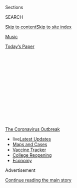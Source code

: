 <div id="app">

<div>

<div>

<div>

<div class="NYTAppHideMasthead css-1q2w90k e1suatyy0">

<div class="section css-ui9rw0 e1suatyy2">

<div class="css-eph4ug er09x8g0">

<div class="css-6n7j50">

</div>

<span class="css-1dv1kvn">Sections</span>

<div class="css-10488qs">

<span class="css-1dv1kvn">SEARCH</span>

</div>

[Skip to content](#site-content)[Skip to site
index](#site-index)

</div>

<div id="masthead-section-label" class="css-1wr3we4 eaxe0e00">

[Music](https://www.nytimes3xbfgragh.onion/section/arts/music)

</div>

<div class="css-10698na e1huz5gh0">

</div>

</div>

<div id="masthead-bar-one" class="section hasLinks css-15hmgas e1csuq9d3">

<div class="css-uqyvli e1csuq9d0">

</div>

<div class="css-1uqjmks e1csuq9d1">

</div>

<div class="css-9e9ivx">

[](https://myaccount.nytimes3xbfgragh.onion/auth/login?response_type=cookie&client_id=vi)

</div>

<div class="css-1bvtpon e1csuq9d2">

[Today’s
Paper](https://www.nytimes3xbfgragh.onion/section/todayspaper)

</div>

</div>

</div>

</div>

<div data-aria-hidden="false">

<div id="site-content" data-role="main">

<div>

<div class="css-1aor85t" style="opacity:0.000000001;z-index:-1;visibility:hidden">

<div class="css-1hqnpie">

<div class="css-epjblv">

<span class="css-17xtcya">[Music](/section/arts/music)</span><span class="css-x15j1o">|</span><span class="css-fwqvlz">Lee
Konitz, Jazz Saxophonist Who Blazed His Own Trail, Dies at
92</span>

</div>

<div class="css-k008qs">

<div class="css-1iwv8en">

<span class="css-18z7m18"></span>

<div>

</div>

</div>

<span class="css-1n6z4y">https://nyti.ms/2RHLeQ1</span>

<div class="css-1705lsu">

<div class="css-4xjgmj">

<div class="css-4skfbu" data-role="toolbar" data-aria-label="Social Media Share buttons, Save button, and Comments Panel with current comment count" data-testid="share-tools">

  - 
  - 
  - 
  - 
    
    <div class="css-6n7j50">
    
    </div>

  - 

</div>

</div>

</div>

</div>

</div>

</div>

<div id="NYT_TOP_BANNER_REGION" class="css-13pd83m">

<div>

<div id="styln-prism-menu-1592847958612" class="section interactive-content interactive-size-medium css-1edisqu">

<div class="css-17ih8de interactive-body">

<div id="scroll-container" class="css-1gj85ro">

[<span class="styln-title-wrap"><span class="css-1pje3qr">The
Coronavirus</span><span class="css-1pje3qr">
Outbreak</span></span>](https://www.nytimes3xbfgragh.onion/news-event/coronavirus?action=click&pgtype=Article&state=default&region=TOP_BANNER&context=storylines_menu)

  - <span class="css-kqxiym" data-emphasize="true">live</span>[Latest
    Updates](https://www.nytimes3xbfgragh.onion/2020/08/04/world/coronavirus-covid-19.html?action=click&pgtype=Article&state=default&region=TOP_BANNER&context=storylines_menu)
  - [Maps and
    Cases](https://www.nytimes3xbfgragh.onion/interactive/2020/us/coronavirus-us-cases.html?action=click&pgtype=Article&state=default&region=TOP_BANNER&context=storylines_menu)
  - [Vaccine
    Tracker](https://www.nytimes3xbfgragh.onion/interactive/2020/science/coronavirus-vaccine-tracker.html?action=click&pgtype=Article&state=default&region=TOP_BANNER&context=storylines_menu)
  - [College
    Reopening](https://www.nytimes3xbfgragh.onion/2020/08/02/us/covid-college-reopening.html?action=click&pgtype=Article&state=default&region=TOP_BANNER&context=storylines_menu)
  - [Economy](https://www.nytimes3xbfgragh.onion/live/2020/08/03/business/stock-market-today-coronavirus?action=click&pgtype=Article&state=default&region=TOP_BANNER&context=storylines_menu)

</div>

</div>

</div>

</div>

</div>

<div id="top-wrapper" class="css-1sy8kpn">

<div id="top-slug" class="css-l9onyx">

Advertisement

</div>

[Continue reading the main
story](#after-top)

<div class="ad top-wrapper" style="text-align:center;height:100%;display:block;min-height:250px">

<div id="top" class="place-ad" data-position="top" data-size-key="top">

</div>

</div>

<div id="after-top">

</div>

</div>

<div>

<div id="sponsor-wrapper" class="css-1hyfx7x">

<div id="sponsor-slug" class="css-19vbshk">

Supported by

</div>

[Continue reading the main
story](#after-sponsor)

<div id="sponsor" class="ad sponsor-wrapper" style="text-align:center;height:100%;display:block">

</div>

<div id="after-sponsor">

</div>

</div>

<div class="css-186x18t">

those we’ve lost

</div>

<div class="css-1vkm6nb ehdk2mb0">

# Lee Konitz, Jazz Saxophonist Who Blazed His Own Trail, Dies at 92

</div>

He was a pioneer of the cool school, but he resisted pigeonholing and
focused on “making a personal statement.” He died of complications of
the coronavirus.

<div class="css-79elbk" data-testid="photoviewer-wrapper">

<div class="css-z3e15g" data-testid="photoviewer-wrapper-hidden">

</div>

<div class="css-1a48zt4 ehw59r15" data-testid="photoviewer-children">

![<span class="css-16f3y1r e13ogyst0" data-aria-hidden="true">From left,
Miles Davis, Lee Konitz and Gerry Mulligan in a 1949 recording session.
Mr. Konitz’s work with the Miles Davis Nonet early in his career helped
establish his
reputation.</span><span class="css-cnj6d5 e1z0qqy90" itemprop="copyrightHolder"><span class="css-1ly73wi e1tej78p0">Credit...</span><span><span>PoPsie
Randolph/Michael Ochs Archives, via Getty
Images</span></span></span>](https://static01.graylady3jvrrxbe.onion/images/2020/04/17/obituaries/16Konitz2/00Konitz2-articleLarge.jpg?quality=75&auto=webp&disable=upscale)

</div>

</div>

<div class="css-18e8msd">

<div class="css-vp77d3 epjyd6m0">

<div class="css-1baulvz">

By <span class="css-1baulvz last-byline" itemprop="name">Peter
Keepnews</span>

</div>

</div>

  - 
    
    <div class="css-ld3wwf e16638kd2">
    
    Published April 16, 2020Updated April 20,
    2020
    
    </div>

  - 
    
    <div class="css-4xjgmj">
    
    <div class="css-pvvomx" data-role="toolbar" data-aria-label="Social Media Share buttons, Save button, and Comments Panel with current comment count" data-testid="share-tools">
    
      - 
      - 
      - 
      - 
        
        <div class="css-6n7j50">
        
        </div>
    
      - 
    
    </div>
    
    </div>

</div>

</div>

<div class="section meteredContent css-1r7ky0e" name="articleBody" itemprop="articleBody">

<div class="css-1fanzo5 StoryBodyCompanionColumn">

<div class="css-53u6y8">

*This obituary is part of a series about people who have died in the
coronavirus pandemic. Read about others*
[*here*](https://www.nytimes3xbfgragh.onion/series/people-who-have-died-of-the-coronavirus)*.*

Lee Konitz, a prolific and idiosyncratic saxophonist who was one of the
earliest and most admired exponents of the style known as cool jazz,
died on Wednesday in Manhattan. He was 92.

His niece Linda Konitz said the cause was complications of the
coronavirus. She said he also had pneumonia.

Mr. Konitz initially attracted attention as much for the way he didn’t
play as for the way he did. Like most of his jazz contemporaries, he
adopted the expanded harmonic vocabulary of his fellow alto saxophonist
[Charlie
Parker](https://www.nytimes3xbfgragh.onion/1955/03/15/archives/charlie-parker-jazz-master-dies-a-bebop-founder-and-top-saxophonist.html),
the leading figure in modern jazz. But his approach departed from
Parker’s in significant ways, and he quickly emerged as a role model
for musicians seeking an alternative to Parker’s pervasive influence.

</div>

</div>

<div class="css-1fanzo5 StoryBodyCompanionColumn">

<div class="css-53u6y8">

Where modern jazz in the Parker mold, better known as bebop, tended to
be passionate and virtuosic, Mr. Konitz’s improvisations were measured
and understated, more thoughtful than heated.

“I knew and loved Charlie Parker and copied his bebop solos like
everyone else,” Mr. Konitz [told The Wall Street Journal
in 2013](https://www.wsj.com/articles/jazzs-king-of-coola-cool-65-1378152141).
“But I didn’t want to sound like him. So I used almost no vibrato and
played mostly in the higher register. That’s the heart of my sound.”

Although some musicians and critics dismissed Mr. Konitz’s style as
overly cerebral and lacking in emotion, it proved influential in the
development of the so-called cool school. But while cool jazz,
essentially a less heated variation on bebop, was popular for several
years — and some of its exponents, notably the baritone saxophonist
[Gerry
Mulligan](https://www.nytimes3xbfgragh.onion/1996/01/21/nyregion/gerry-mulligan-a-baritone-saxophonist-and-cool-school-jazz-pioneerdies-at-68.html)
and the trumpeter and singer [Chet
Baker](https://www.nytimes3xbfgragh.onion/1988/05/14/obituaries/chet-baker-jazz-trumpeter-dies-at-59-in-a-fall.html),
both of whom he sometimes worked with, became stars — Mr. Konitz for
most of his career was a musician’s musician, admired by his peers and
jazz aficionados but little known to the general public.

This was in part because of his personality: An introvert by nature, he
was never entirely comfortable in the spotlight. And it was in part
because of his musical philosophy, which valued spontaneity above all
else and often led him to pursue daring improvisational tangents that
could leave his less adventurous listeners feeling a little lost. (His
way of preparing for a performance, he once said, was “to not be
prepared.”)

“My playing was about making a personal statement — getting audiences to
pay attention to what I was saying musically rather than giving them
what they wanted to hear, which is entertainment,” he said in the 2013
interview, referring to his early struggles to find an audience. “I
wanted to play original music.”

</div>

</div>

<div class="css-1fanzo5 StoryBodyCompanionColumn">

<div class="css-53u6y8">

His willingness to take chances was admired by advocates of so-called
free jazz, which, beginning in the late 1950s, defied established rules
of harmony and rhythm. But ultimately no label, not even “cool,” really
fit Mr. Konitz; he was best characterized as sui generis.

Reviewing a performance in 2000 for The New York Times, [Ben Ratliff
called Mr.
Konitz](https://www.nytimes3xbfgragh.onion/2000/05/13/arts/jazz-review-writing-their-own-ticket-on-an-original-of-the-past.html)
“as original a player as there is in jazz” and praised the “boiled-down
wisdom” of his playing, noting that “even when he is in the heat of
improvisation, it sounds like someone whistling a tune he has known all
his life.”

</div>

</div>

<div class="css-79elbk" data-testid="photoviewer-wrapper">

<div class="css-z3e15g" data-testid="photoviewer-wrapper-hidden">

</div>

<div class="css-1a48zt4 ehw59r15" data-testid="photoviewer-children">

![<span class="css-16f3y1r e13ogyst0" data-aria-hidden="true">Mr. Konitz
in performance at Jazz at Lincoln Center’s Rose Theater in
2011.</span><span class="css-cnj6d5 e1z0qqy90" itemprop="copyrightHolder"><span class="css-1ly73wi e1tej78p0">Credit...</span><span>Richard
Termine for The New York
Times</span></span>](https://static01.graylady3jvrrxbe.onion/images/2020/04/17/obituaries/17Konitz1/merlin_43024732_641f65f0-f4bb-43ac-9747-6a20efd0f109-articleLarge.jpg?quality=75&auto=webp&disable=upscale)

</div>

</div>

<div class="css-1fanzo5 StoryBodyCompanionColumn">

<div class="css-53u6y8">

Leon<span class="css-8l6xbc evw5hdy0"> </span>Konitz was born in Chicago
on Oct. 13, 1927, the youngest of three sons of Jewish immigrants. His
father, Abraham, who owned a laundry, was from Austria; his mother, Anna
(Getlin) Konitz, was from Russia.

Inspired by [Benny
Goodman](https://www.nytimes3xbfgragh.onion/1986/06/14/obituaries/benny-goodman-king-of-swing-is-dead.html),
he persuaded his parents to buy him a clarinet when he was 11. He later
switched to saxophone, and in 1945, with the ranks of the nation’s dance
bands depleted by the draft and opportunities for young musicians
plentiful, he began his professional career with the Chicago-based band
of Jerry Wald.

His first big break came in 1947 when he joined [the Claude Thornhill
orchestra](https://www.youtube.com/watch?v=oX05oHu63JE), whose soft
sound and pastel colors meshed well with his playing style. A
[subsequent stint](https://www.youtube.com/watch?v=YHxdZARIbSQ) with the
more dynamic and aggressive [Stan
Kenton](https://www.nytimes3xbfgragh.onion/1979/08/27/archives/stan-kenton-band-leader-dies-was-center-of-jazz-controversies-in-an.html)
ensemble proved an uneasy musical mix but helped spread his name in the
jazz world.

</div>

</div>

<div class="css-1fanzo5 StoryBodyCompanionColumn">

<div class="css-53u6y8">

The recordings that did the most to establish Mr. Konitz’s reputation
were made in the late 1940s and early ’50s, after he had moved to New
York, under the leadership of two of the most distinctive artists in
modern jazz: the pianist and composer [Lennie
Tristano](https://www.nytimes3xbfgragh.onion/1978/11/20/archives/lennie-tristano-at-59-pianist-was-innovator-in-the-cool-jazz-era.html),
with whom he studied for several years and whose [unorthodox approach to
improvisation](https://www.youtube.com/watch?v=bznqGjyYuRk) helped shape
his own; and the trumpeter [Miles
Davis](https://www.nytimes3xbfgragh.onion/1991/09/29/nyregion/miles-davis-trumpeter-dies-jazz-genius-65-defined-cool.html),
whose short-lived but influential [nine-piece
band](https://www.youtube.com/watch?v=tMPdP6-lrmc) sought to adapt the
ethereal Thornhill sound to a bebop context.

Those recordings, and others Mr. Konitz made as a leader in the 1950s,
were widely admired by other musicians. But that admiration did not
translate into work, and he struggled to find bookings; for a brief
period in the ’60s he stopped performing altogether.

He did not find steady employment as a musician again until the
mid-’70s, when New York City experienced a small jazz renaissance. He
attracted a loyal audience for his work both with small groups and
with[a nonet](https://www.youtube.com/watch?v=ge6RoRO-3sU) that, despite
its ambitious repertoire and arrangements, ultimately did not last much
longer than the Miles Davis ensemble on which it was partly modeled.

He had a bigger following in Europe, where for the last several decades
of his life he spent much of his time and did most of his recording. His
European discography ranged in style and format from “Lone-Lee” (1974),
on which he played unaccompanied, to [“Saxophone
Dreams”](https://www.youtube.com/watch?v=eYVqhj7xnIg) (1997), on which
he was supported by a 61-piece orchestra.

He was named a National Endowment for the Arts [Jazz
Master](https://www.arts.gov/honors/jazz/lee-konitz) in 2009.

</div>

</div>

<div class="css-cfo9c3">

</div>

<div class="css-1fanzo5 StoryBodyCompanionColumn">

<div class="css-53u6y8">

While Mr. Konitz rarely maintained a working group for more than a few
months, he performed and recorded as both leader and sideman with an
impressive array of top-rank musicians, ranging from the pianist [Dave
Brubeck](https://www.nytimes3xbfgragh.onion/2012/12/06/arts/music/dave-brubeck-jazz-musician-dies-at-91.html)
(on Mr. Brubeck’s 1976 album [“All the Things We
Are,”](https://www.youtube.com/watch?v=2kwAoh8jl0U) which also
featured the avant-garde saxophonist [Anthony
Braxton](https://www.nytimes3xbfgragh.onion/2019/01/11/arts/anthony-braxton-composer.html))
and the drummer [Elvin
Jones](https://www.nytimes3xbfgragh.onion/2004/05/19/arts/elvin-jones-jazz-drummer-with-coltrane-dies-at-76.html)
(on Mr. Konitz’s influential 1961 album
[“Motion,”](https://www.youtube.com/watch?v=IpNhX-UvIxM) an
experiment in spontaneity recorded without planning or rehearsal) to, in
more recent years, the pianist [Brad
Mehldau](https://www.youtube.com/watch?v=jAKwaZOWX8c) and the guitarist
Bill Frisell. In 2003, in a rare foray outside the jazz world, he played
on Elvis Costello’s album “North.”

</div>

</div>

<div class="css-1fanzo5 StoryBodyCompanionColumn">

<div class="css-53u6y8">

Despite health problems, Mr. Konitz continued to perform into his 90s.
In recent years he would often stop playing in mid-solo and continue
improvising vocally.

Mr. Konitz was married three times. He is survived by two sons, Josh and
Paul; three daughters, Rebecca Pita, Stephanie Stonefifer and Karen
Kaley; three grandchildren; and one great-granddaughter.

Like many jazz musicians, Mr. Konitz often found himself plying his
trade in bars and nightclubs where the audiences were less than
completely attentive. He professed not to mind.

“Wherever I’m at, I’m happy to have a chance to play,” he told the
British jazz writer Les Tompkins in 1976. “People come in and say, ‘How
can you work in this noisy little joint?’ I say: ‘Very easy. I take the
horn out of the bag, and I put it in my mouth.’ I appreciate the
opportunity.”

Julia Carmel contributed
reporting.

</div>

</div>

<div class="css-cfo9c3">

</div>

<div class="css-1fanzo5 StoryBodyCompanionColumn">

<div class="css-53u6y8">

</div>

</div>

</div>

<div>

</div>

<div>

</div>

<div id="NYT_BELOW_MAIN_CONTENT_REGION">

<div>

<div id="covid-obits-article-embed" class="section css-l08pwh interactive-content interactive-size-medium">

<div class="css-17ih8de interactive-body">

<div class="g-obits-embed" data-preview-slug="2020-04-03-covid-obits">

[](https://www.nytimes3xbfgragh.onion/interactive/2020/obituaries/people-died-coronavirus-obituaries.html?action=click&pgtype=Article&state=default&region=BELOW_MAIN_CONTENT&context=covid_obits_promo)

<div class="g-hed-summ">

# Those We’ve Lost

The coronavirus pandemic has taken an incalculable death toll. This
series is designed to put names and faces to the numbers.

<span>Read
more</span>

</div>

<div class="g-obits-embed-wrap">

<div id="bernaldina-josé-pedro" class="g-obit">

<div class="g-flex-wrapper-image">

<div class="g-image g-asset-inner">

![](https://static01.graylady3jvrrxbe.onion/images/2020/07/30/obituaries/30Pedro/30Pedro-square640.jpg)

</div>

</div>

<div class="g-flex-wrapper-text">

# Bernaldina José Pedro

<div class="g-meta">

<span>d. Boa Vista, Brazil</span>

</div>

<div class="g-summ">

Leader among the Indigenous
Macuxi

</div>

</div>

</div>

<div id="john-eric-swing" class="g-obit">

<div class="g-flex-wrapper-image">

<div class="g-image g-asset-inner">

![](https://static01.graylady3jvrrxbe.onion/images/2020/07/31/obituaries/31Swing/merlin_175167783_8913bc90-0d64-43f3-a655-1bb1bf1601c9-square640.jpg)

</div>

</div>

<div class="g-flex-wrapper-text">

# John Eric Swing

<div class="g-meta">

<span>d. Fountain Valley, Calif. </span>

</div>

<div class="g-summ">

Champion of
Filipino-Americans

</div>

</div>

</div>

<div id="victor-victor-" class="g-obit">

<div class="g-flex-wrapper-image">

<div class="g-image g-asset-inner">

![](https://static01.graylady3jvrrxbe.onion/images/2020/07/27/obituaries/27Victor/merlin_175001436_38b11f8e-227a-4e2c-9821-7618af9b2524-square640.jpg)

</div>

</div>

<div class="g-flex-wrapper-text">

# Victor Victor

<div class="g-meta">

<span>d. Santo Domingo, Dominican Republic</span>

</div>

<div class="g-summ">

Beloved musician of the Dominican
Republic

</div>

</div>

</div>

<div id="dr-eddie-negrón" class="g-obit">

<div class="g-flex-wrapper-image">

<div class="g-image g-asset-inner">

![](https://static01.graylady3jvrrxbe.onion/images/2020/07/31/obituaries/31Negron/merlin_175160169_516322ae-fd23-4969-b6b2-193ced371105-square640.jpg)

</div>

</div>

<div class="g-flex-wrapper-text">

# Dr. Eddie Negrón

<div class="g-meta">

<span>d. Fort Walton Beach, Fla.</span>

</div>

<div class="g-summ">

Internist on Florida’s Emerald
Coast

</div>

</div>

</div>

<div id="dobby-dobson" class="g-obit">

<div class="g-flex-wrapper-image">

<div class="g-image g-asset-inner">

![](https://static01.graylady3jvrrxbe.onion/images/2020/07/30/obituaries/30Dobson/merlin_175115928_f6b9271c-8f05-4fe1-a38a-5ca4a58f8935-square640.jpg)

</div>

</div>

<div class="g-flex-wrapper-text">

# Dobby Dobson

<div class="g-meta">

<span>d. Coral Springs, Fla.</span>

</div>

<div class="g-summ">

Jamaican singer and
songwriter

</div>

</div>

</div>

<div id="waldemar-gonzalez" class="g-obit">

<div class="g-flex-wrapper-image">

<div class="g-image g-asset-inner">

![](https://static01.graylady3jvrrxbe.onion/images/2020/08/01/obituaries/28Gonzalez/merlin_175002771_beb57888-3951-409a-ae13-03a94b2e962e-square640.jpg)

</div>

</div>

<div class="g-flex-wrapper-text">

# Waldemar Gonzalez

<div class="g-meta">

<span>d. White Plains, N.Y.</span>

</div>

<div class="g-summ">

Teacher and social worker

</div>

</div>

</div>

</div>

</div>

</div>

</div>

</div>

</div>

<div>

</div>

<div>

<div id="bottom-wrapper" class="css-1ede5it">

<div id="bottom-slug" class="css-l9onyx">

Advertisement

</div>

[Continue reading the main
story](#after-bottom)

<div id="bottom" class="ad bottom-wrapper" style="text-align:center;height:100%;display:block;min-height:90px">

</div>

<div id="after-bottom">

</div>

</div>

</div>

</div>

</div>

## Site Index

<div>

</div>

## Site Information Navigation

  - [© <span>2020</span> <span>The New York Times
    Company</span>](https://help.nytimes3xbfgragh.onion/hc/en-us/articles/115014792127-Copyright-notice)

<!-- end list -->

  - [NYTCo](https://www.nytco.com/)
  - [Contact
    Us](https://help.nytimes3xbfgragh.onion/hc/en-us/articles/115015385887-Contact-Us)
  - [Work with us](https://www.nytco.com/careers/)
  - [Advertise](https://nytmediakit.com/)
  - [T Brand Studio](http://www.tbrandstudio.com/)
  - [Your Ad
    Choices](https://www.nytimes3xbfgragh.onion/privacy/cookie-policy#how-do-i-manage-trackers)
  - [Privacy](https://www.nytimes3xbfgragh.onion/privacy)
  - [Terms of
    Service](https://help.nytimes3xbfgragh.onion/hc/en-us/articles/115014893428-Terms-of-service)
  - [Terms of
    Sale](https://help.nytimes3xbfgragh.onion/hc/en-us/articles/115014893968-Terms-of-sale)
  - [Site
    Map](https://spiderbites.nytimes3xbfgragh.onion)
  - [Help](https://help.nytimes3xbfgragh.onion/hc/en-us)
  - [Subscriptions](https://www.nytimes3xbfgragh.onion/subscription?campaignId=37WXW)

</div>

</div>

</div>

</div>
